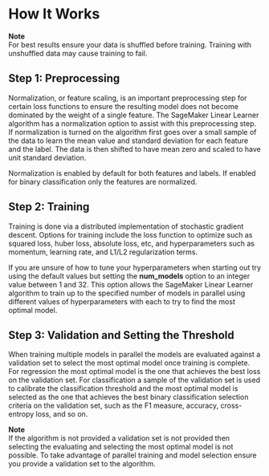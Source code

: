 # How It Works<a name="ll_how-it-works"></a>

**Note**  
For best results ensure your data is shuffled before training\. Training with unshuffled data may cause training to fail\. 

## Step 1: Preprocessing<a name="step1-preprocessing"></a>

Normalization, or feature scaling, is an important preprocessing step for certain loss functions to ensure the resulting model does not become dominated by the weight of a single feature\. The SageMaker Linear Learner algorithm has a normalization option to assist with this preprocessing step\. If normalization is turned on the algorithm first goes over a small sample of the data to learn the mean value and standard deviation for each feature and the label\. The data is then shifted to have mean zero and scaled to have unit standard deviation\. 

Normalization is enabled by default for both features and labels\. If enabled for binary classification only the features are normalized\.

## Step 2: Training<a name="step2-training"></a>

Training is done via a distributed implementation of stochastic gradient descent\. Options for training include the loss function to optimize such as squared loss, huber loss, absolute loss, etc, and hyperparameters such as momentum, learning rate, and L1/L2 regularization terms\. 

If you are unsure of how to tune your hyperparameters when starting out try using the default values but setting the **num_models** option to an integer value between 1 and 32\. This option allows the SageMaker Linear Learner algorithm to train up to the specified number of models in parallel using different values of hyperparameters with each to try to find the most optimal model\.

## Step 3: Validation and Setting the Threshold<a name="step3-validation"></a>

When training multiple models in parallel the models are evaluated against a validation set to select the most optimal model once training is complete\. For regression the most optimal model is the one that achieves the best loss on the validation set\. For classification a sample of the validation set is used to calibrate the classification threshold and the most optimal model is selected as the one that achieves the best binary classification selection criteria on the validation set, such as the F1 measure, accuracy, cross-entropy loss, and so on\. 

**Note**  
If the algorithm is not provided a validation set is not provided then selecting the evaluating and selecting the most optimal model is not possible\. To take advantage of parallel training and model selection ensure you provide a validation set to the algorithm\. 